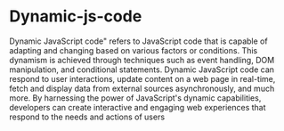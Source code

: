 # Dynamic-js-code
Dynamic JavaScript code" refers to JavaScript code that is capable of adapting and changing based on various factors or conditions. This dynamism is achieved through techniques such as event handling, DOM manipulation, and conditional statements. Dynamic JavaScript code can respond to user interactions, update content on a web page in real-time, fetch and display data from external sources asynchronously, and much more. By harnessing the power of JavaScript's dynamic capabilities, developers can create interactive and engaging web experiences that respond to the needs and actions of users
